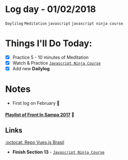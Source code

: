 # Log day - 01/02/2018

`Daylilog` `Meditation` `javascript` `javascript ninja course`

# Things I'll Do Today:

- [x] Practice 5 - 10 minutes of Meditation
- [x] Watch & Practice [`Javascript Ninja Course`](https://github.com/wgoulart/course-javascript-ninja)
- [x] Add new **Dailylog**

# Notes
- First log on February 🙌

#### [Playlist of Front In Sampa 2017](https://www.youtube.com/watch?v=l2rVPHCO5BA&list=PLnjYA3TxpDpi3grnEzNzxtnzHdRKe_5r0&index=7) 🙌

## Links
[:octocat: Repo Vues.js Brasil](https://github.com/vuejs-br/forum)

- **Finish Section 13** - [`Javascript Ninja Course`](https://github.com/wgoulart/course-javascript-ninja)
